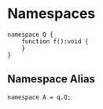# Namespaces

```
namespace Q {
	function f():void {
	}
}
```

## Namespace Alias

```
namespace A = q.Q;
```
